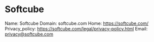 
# Softcube

Name: Softcube
Domain: softcube.com
Home: https://softcube.com/
Privacy_policy: https://softcube.com/legal/privacy-policy.html
Email: privacy@softcube.com
